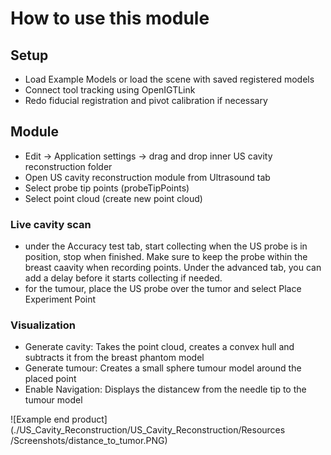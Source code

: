 # How to use this module

## Setup
- Load Example Models or load the scene with saved registered models
- Connect tool tracking using OpenIGTLink
- Redo fiducial registration and pivot calibration if necessary

## Module
- Edit -> Application settings -> drag and drop inner US cavity reconstruction folder
- Open US cavity reconstruction module from Ultrasound tab
- Select probe tip points (probeTipPoints)
- Select point cloud (create new point cloud)

### Live cavity scan
- under the Accuracy test tab, start collecting when the US probe is in position, stop when finished. Make sure to keep the probe within the breast caavity when recording points. Under the advanced tab, you can add a delay before it starts collecting if needed.
- for the tumour, place the US probe over the tumor and select Place Experiment Point

### Visualization
- Generate cavity: Takes the point cloud, creates a convex hull and subtracts it from the breast phantom model
- Generate tumour: Creates a small sphere tumour model around the placed point
- Enable Navigation: Displays the distancew from the needle tip to the tumour model

![Example end product](./US_Cavity_Reconstruction/US_Cavity_Reconstruction/Resources
/Screenshots/distance_to_tumor.PNG)
